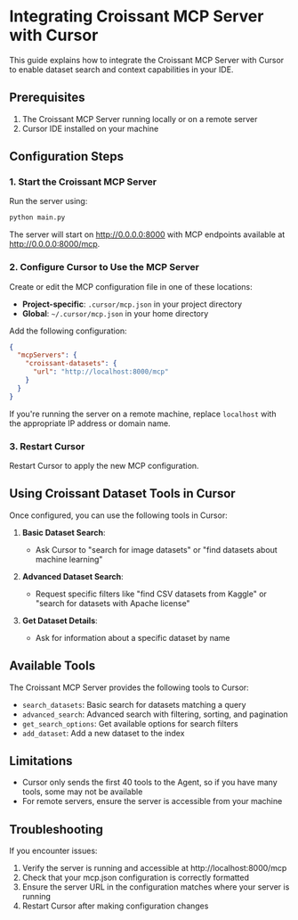 # Integrating Croissant MCP Server with Cursor

This guide explains how to integrate the Croissant MCP Server with Cursor to enable dataset search and context capabilities in your IDE.

## Prerequisites

1. The Croissant MCP Server running locally or on a remote server
2. Cursor IDE installed on your machine

## Configuration Steps

### 1. Start the Croissant MCP Server

Run the server using:

```bash
python main.py
```

The server will start on http://0.0.0.0:8000 with MCP endpoints available at http://0.0.0.0:8000/mcp.

### 2. Configure Cursor to Use the MCP Server

Create or edit the MCP configuration file in one of these locations:

- **Project-specific**: `.cursor/mcp.json` in your project directory
- **Global**: `~/.cursor/mcp.json` in your home directory

Add the following configuration:

```json
{
  "mcpServers": {
    "croissant-datasets": {
      "url": "http://localhost:8000/mcp"
    }
  }
}
```

If you're running the server on a remote machine, replace `localhost` with the appropriate IP address or domain name.

### 3. Restart Cursor

Restart Cursor to apply the new MCP configuration.

## Using Croissant Dataset Tools in Cursor

Once configured, you can use the following tools in Cursor:

1. **Basic Dataset Search**:
   - Ask Cursor to "search for image datasets" or "find datasets about machine learning"

2. **Advanced Dataset Search**:
   - Request specific filters like "find CSV datasets from Kaggle" or "search for datasets with Apache license"

3. **Get Dataset Details**:
   - Ask for information about a specific dataset by name

## Available Tools

The Croissant MCP Server provides the following tools to Cursor:

- `search_datasets`: Basic search for datasets matching a query
- `advanced_search`: Advanced search with filtering, sorting, and pagination
- `get_search_options`: Get available options for search filters
- `add_dataset`: Add a new dataset to the index

## Limitations

- Cursor only sends the first 40 tools to the Agent, so if you have many tools, some may not be available
- For remote servers, ensure the server is accessible from your machine

## Troubleshooting

If you encounter issues:

1. Verify the server is running and accessible at http://localhost:8000/mcp
2. Check that your mcp.json configuration is correctly formatted
3. Ensure the server URL in the configuration matches where your server is running
4. Restart Cursor after making configuration changes
